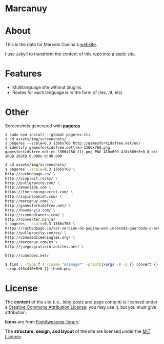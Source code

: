 Marcanuy 
========

# About

This is the data for Marcelo
Canina's [website](https://marcanuy.com "https://marcanuy.com").

I use [Jekyll](https://github.com/jekyll/jekyll) to transform the
content of this repo into a static site.

# Features

- Multilanguage site without plugins.
- Routes for each language is in the form of (/es, /it, etc)

# Other

Screenshots generated with **[pageres](https://github.com/sindresorhus/pageres-cli)**

    $ sudo npm install --global pageres-cli
	$ cd assets/img/screenshots/
	$ pageres --scale=0.3 1366x768 http://gamesforkidsfree.net/en/
	$ identify gamesforkidsfree.net\!en-1366x768.png 
	gamesforkidsfree.net!en-1366x768 (1).png PNG 410x609 410x609+0+0 8-bit sRGB 202KB 0.000u 0:00.000

~~~ bash
$ cd assets/img/screenshots/
$ pageres --scale=0.3 1366x768 \
http://cachedpage.co/ \
http://simpleit.rocks/ \
http://pullgravity.com/ \
http://emacside.com \
https://therunningsecret.com/ \
http://sayinspanish.com/ \
http://marcanuy.com/ \
http://gamesforkidsfree.net/ \
http://howmanyis.com/ \
http://trendedtweets.com/ \
http://converter.ninja/
$ pageres --scale=0.3 1366x768 \
https://cachedpage.co/ver-version-de-pagina-web-indexada-guardada-o-archivada \
http://pullgravity.com/es/ \
http://comosediceeningles.org/ \
http://marcanuy.com/es \
http://juegosgratisinfantiles.net/ \

http://cuantoes.net/ 

$ find . -type f ! -iname "noimage*" -print0|xargs -0 -I {} convert {} \
-crop 410x410+0+0 {}-thumb.png
~~~

# License

The **content** of the site (i.e., blog posts and page content) is
licensed under a
[Creative Commons Attribution License](http://creativecommons.org/licenses/by/3.0/us/):
you may use it, but you must give attribution.

**Icons** are from [FontAwesome library](http://fontawesome.io/).

The **structure, design, and layout** of the site are licensed under
the [MIT License](http://opensource.org/licenses/MIT).
